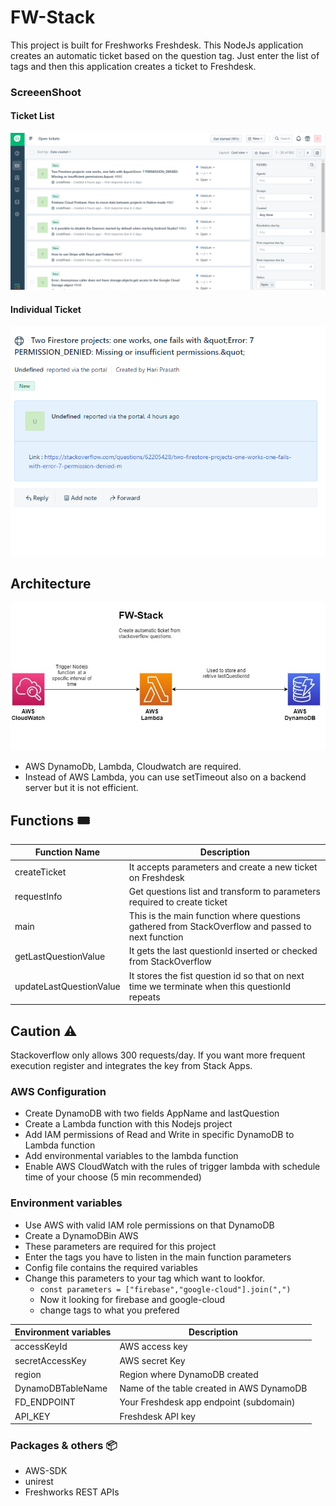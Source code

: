 
# FW-Stack
This project is built for Freshworks Freshdesk.
This NodeJs application creates an automatic ticket based on the question tag. Just enter the list of tags and then this application creates a ticket to Freshdesk.
### ScreeenShoot 

#### Ticket List
<img src="https://raw.githubusercontent.com/hariprasath2603/FW-Stack/master/screenshot/Freshdesk_ss_01.png" alt="Screen_1" width="700">

#### Individual Ticket
<img src="https://raw.githubusercontent.com/hariprasath2603/FW-Stack/master/screenshot/Freshdesk_ss_02.png" alt="Screen_2" width="700">

## Architecture 

![FW-Stack Arch](https://raw.githubusercontent.com/hariprasath2603/FW-Stack/master/screenshot/FW-Stack.jpg)

 - AWS DynamoDb, Lambda, Cloudwatch are required.
 - Instead of AWS Lambda, you can use setTimeout also on a backend server but it is not efficient.

## Functions :tickets:
| Function Name | Description |
|--|--|
| createTicket | It accepts parameters and create a new ticket on Freshdesk  |
| requestInfo | Get questions list and transform to parameters required to create ticket |
| main | This is the main function where questions gathered from StackOverflow and passed to next function |
| getLastQuestionValue | It gets the last questionId inserted or checked from StackOverflow  |
| updateLastQuestionValue | It stores the fist question id so that on next time we terminate when this questionId repeats |

## Caution :warning:	
Stackoverflow only allows 300 requests/day. If you want more frequent execution register and integrates the key from Stack Apps.

### AWS Configuration 

 - Create DynamoDB with two fields AppName and lastQuestion
  - Create a Lambda function  with this Nodejs project
 - Add IAM permissions of Read and Write in specific DynamoDB to Lambda function
 - Add environmental variables to the lambda function
 - Enable AWS CloudWatch with the rules of trigger lambda with schedule time of your choose (5 min recommended)


### Environment variables
 - Use AWS with valid IAM role permissions on that DynamoDB
 - Create a DynamoDBin AWS 
 - These parameters are required for this project
 - Enter the tags you have to listen  in the main function parameters
 - Config file contains the required variables
 - Change this parameters to your tag which want to lookfor.
	 - `const parameters = ["firebase","google-cloud"].join(",")`
	 - Now it looking for firebase and google-cloud 
	 - change tags to what you prefered
	 
| Environment variables |Description  |
|--|--|
| accessKeyId | AWS access key |
| secretAccessKey | AWS secret Key |
| region | Region where DynamoDB created |
| DynamoDBTableName | Name of the table created in AWS DynamoDB|
| FD_ENDPOINT | Your Freshdesk app endpoint (subdomain) |
|  API_KEY| Freshdesk API key  |

### Packages & others :package:

 - AWS-SDK
 - unirest
 - Freshworks REST APIs

 

